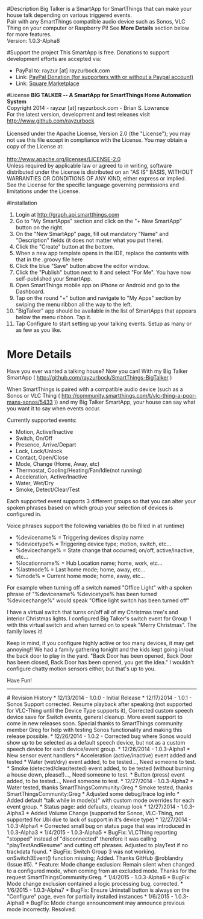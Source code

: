 #Description
Big Talker is a SmartApp for SmartThings that can make your house talk depending on various triggered events. <br />
Pair with any SmartThings compatible audio device such as Sonos, VLC Thing on your computer or Raspberry Pi!  See <b>More Details</b> section below for more features.<br />
Version: 1.0.3-Alpha8 <br />

#Support the project
 This SmartApp is free. Donations to support development efforts are accepted via:
 * PayPal to: rayzur [at] rayzurbock.com
 * Link: <a href='https://www.paypal.com/cgi-bin/webscr?cmd=_s-xclick&hosted_button_id=WKB9N9MPUGTZS'>PayPal Donation (for supporters with or without a Paypal account)</a>
 * Link: <a href='https://squareup.com/market/brian-lowrance#category-a58f6ff3-7380-471b-8432-7e5881654e2c'>Square Marketplace</a>

#License
**BIG TALKER -- A SmartApp for SmartThings Home Automation System** <br />
Copyright 2014 - rayzur [at] rayzurbock.com - Brian S. Lowrance <br />
For the latest version, development and test releases visit http://www.github.com/rayzurbock <br />
<br />
Licensed under the Apache License, Version 2.0 (the "License"); you may not use this file except in compliance with the  License. You may obtain a copy of the License at: <br/>
<br />
http://www.apache.org/licenses/LICENSE-2.0 <br />
Unless required by applicable law or agreed to in writing, software distributed under the License is distributed on an "AS IS" BASIS, WITHOUT WARRANTIES OR CONDITIONS OF ANY KIND, either express or implied. See the License for the specific language governing permissions and limitations under the License. <br/>

#Installation
1. Login at <a href=http://graph.api.smartthings.com>http://graph.api.smartthings.com</a>
2. Go to "My SmartApps" section and click on the "+ New SmartApp" button on the right.
3. On the "New SmartApp" page, fill out mandatory "Name" and "Description" fields (it does not matter what you put there).
4. Click the "Create" button at the bottom.
5. When a new app template opens in the IDE, replace the contents with that in the .groovy file here
6. Click the blue "Save" button above the editor window.
7. Click the "Publish" button next to it and select "For Me". You have now self-published your SmartApp.
8. Open SmartThings mobile app on iPhone or Android and go to the Dashboard.
9. Tap on the round "+" button and navigate to "My Apps" section by swiping the menu ribbon all the way to the left.
10. "BigTalker" app should be available in the list of SmartApps that appears below the menu ribbon. Tap it.
11. Tap Configure to start setting up your talking events.  Setup as many or as few as you like.

# More Details
Have you ever wanted a talking house? Now you can! With my Big Talker SmartApp ( http://github.com/rayzurbock/SmartThings-BigTalker )

When SmartThings is paired with a compatible audio device (such as a Sonos or VLC Thing ( http://community.smartthings.com/t/vlc-thing-a-poor-mans-sonos/5433 )) and my Big Talker SmartApp, your house can say what you want it to say when events occur.

Currently supported events:

* Motion, Active/Inactive
* Switch, On/Off
* Presence, Arrive/Depart
* Lock, Lock/Unlock
* Contact, Open/Close
* Mode, Change (Home, Away, etc)
* Thermostat, Cooling/Heating/Fan/Idle(not running)
* Acceleration, Active/Inactive
* Water, Wet/Dry
* Smoke, Detect/Clear/Test

Each supported event supports 3 different groups so that you can alter your spoken phrases based on which group your selection of devices is configured in.

Voice phrases support the following variables (to be filled in at runtime)

* %devicename% = Triggering devices display name
* %devicetype% = Triggering device type; motion, switch, etc...
* %devicechange% = State change that occurred; on/off, active/inactive, etc...
* %locationname% = Hub Location name; home, work, etc...
* %lastmode% = Last home mode; home, away, etc...
* %mode% = Current home mode; home, away, etc...

For example when turning off a switch named "Office Light" with a spoken phrase of "%devicename% %devicetype% has been turned %devicechange%" would speak "Office light switch has been turned off"

I have a virtual switch that turns on/off all of my Christmas tree's and interior Christmas lights. I configured Big Talker's switch event for Group 1 with this virtual switch and when turned on to speak "Merry Christmas". The family loves it!

Keep in mind, if you configure highly active or too many devices, it may get annoying!! We had a family gathering tonight and the kids kept going in/out the back door to play in the yard. "Back Door has been opened, Back Door has been closed, Back Door has been opened, you get the idea." I wouldn't configure chatty motion sensors either, but that's up to you.

Have Fun!

<hr>
# Revision History
*  12/13/2014 - 1.0.0 - Initial Release
*  12/17/2014 - 1.0.1 - Sonos Support corrected. Resume playback after speaking (not supported for VLC-Thing until the Device Type supports it), Corrected custom speech device save for Switch events, general cleanup.  More event support to come in new releases soon. Special thanks to SmartThings community member Greg for help with testing Sonos functionality and making this release possible.
*  12/26/2014 - 1.0.2 - Corrected bug where Sonos would show up to be selected as a default speech device, but not as a custom speech device for each device/event group.
*  12/26/2014 - 1.0.3-Alpha1
  * New sensor event handlers
    * Acceleration (active/inactive) event added and tested
    * Water (wet/dry) event added, to be tested..., Need someone to test.
    * Smoke (detected/clear/tested) event added, to be tested (without burning a house down, please!)..., Need someone to test.
    * Button (press) event added, to be tested..., Need someone to test.
*  12/27/2014 - 1.0.3-Alpha2
  * Water tested, thanks SmartThingsCommunity:Greg 
  * Smoke tested, thanks SmartThingsCommunity:Greg 
  * Adjusted some debug/trace log info
  * Added default "talk while in mode(s)" with custom mode overrides for each event group.
  * Status page: add defaults, cleanup look
*  12/27/2014 - 1.0.3-Alpha3
  *  Added Volume Change (supported for Sonos, VLC-Thing, not supported for Ubi due to lack of support in it's device type)
*  12/27/2014 - 1.0.3-Alpha4
  *  Corrected small bug on status page that was introduced in 1.0.3-Alpha3
*  1/4/2015 - 1.0.3-Alpha5
  *  BugFix: VLCThing reporting "stopped" instead of "disconnected" therefore it was calling "playTextAndResume" and cutting off phrases.  Adjusted to playText if no trackdata found.
  *  BugFix: Switch Group 3 was not working.  onSwitch3Event() function missing; Added.  Thanks GitHub @roblandry (Issue #5).
  *  Feature: Mode change exclusion: Remain silent when changed to a configured mode, when coming from an excluded mode.  Thanks for the request SmartThingsCommunity:Greg.
* 1/4/2015 - 1.0.3-Alpha6
  * BugFix: Mode change exclusion contained a logic processing bug, corrected.
* 1/6/2015 - 1.0.3-Alpha7
  * BugFix: Ensure Uninstall button is always on the "Configure" page, even for partially installed instances
* 1/6/2015 - 1.0.3-Alpha8
  * BugFix: Mode change announcement may announce previous mode incorrectly.  Resolved.
